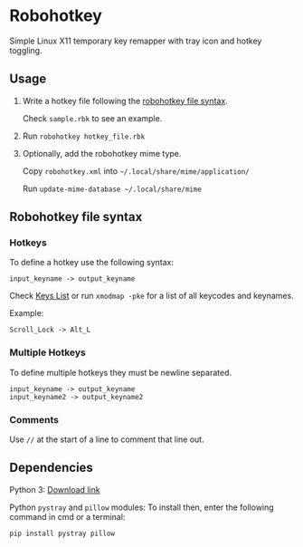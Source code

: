 # Robohotkey

Simple Linux X11 temporary key remapper with tray icon and hotkey toggling.

## Usage

1. Write a hotkey file following the [robohotkey file syntax](#robohotkey-file-syntax).

    Check `sample.rbk` to see an example.

2. Run `robohotkey hotkey_file.rbk`

3. Optionally, add the robohotkey mime type.

    Copy `robohotkey.xml` into `~/.local/share/mime/application/`

    Run `update-mime-database ~/.local/share/mime`

## Robohotkey file syntax

### Hotkeys

To define a hotkey use the following syntax:

```
input_keyname -> output_keyname
```

Check [Keys List](./key_list.md) or run `xmodmap -pke` for a list of all keycodes and keynames.

Example:

```
Scroll_Lock -> Alt_L
```

### Multiple Hotkeys

To define multiple hotkeys they must be newline separated.

```
input_keyname -> output_keyname
input_keyname2 -> output_keyname2
```

### Comments

Use `//` at the start of a line to comment that line out.

## Dependencies

Python 3: [Download link](https://www.python.org/downloads/)

Python `pystray` and `pillow` modules: To install then, enter the following command in cmd or a terminal:

```
pip install pystray pillow
```
